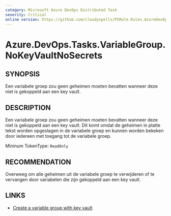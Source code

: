 ```yaml
---
category: Microsoft Azure DevOps Distributed Task
severity: Critical
online version: https://github.com/cloudyspells/PSRule.Rules.AzureDevOps/blob/main/src/PSRule.Rules.AzureDevOps/nl/Azure.DevOps.Tasks.VariableGroup.NoKeyVaultNoSecrets.md
---
```


# Azure.DevOps.Tasks.VariableGroup.NoKeyVaultNoSecrets

## SYNOPSIS

Een variabele groep zou geen geheimen moeten bevatten wanneer deze niet is
gekoppeld aan een key vault.

## DESCRIPTION

Een variabele groep zou geen geheimen moeten bevatten wanneer deze niet is
gekoppeld aan een key vault. Dit komt omdat de geheimen in platte tekst
worden opgeslagen in de variabele groep en kunnen worden bekeken door
iedereen met toegang tot de variabele groep.

Mininum TokenType: `ReadOnly`

## RECOMMENDATION

Overweeg om alle geheimen uit de variabele groep te verwijderen of te
vervangen door variabelen die zijn gekoppeld aan een key vault.

## LINKS

- [Create a variable group with key vault](https://learn.microsoft.com/nl-nl/azure/devops/pipelines/library/variable-groups?view=azure-devops&tabs=yaml#link-secrets-from-an-azure-key-vault)
